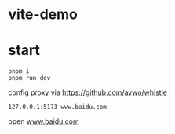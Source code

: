 # vite-demo

# start

```shell
pnpm i 
pnpm run dev
```

config proxy via https://github.com/avwo/whistle
```
127.0.0.1:5173 www.baidu.com
```

open www.baidu.com